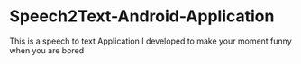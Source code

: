 # Speech2Text-Android-Application
This is a speech to text Application I developed to make your moment funny when you are bored
